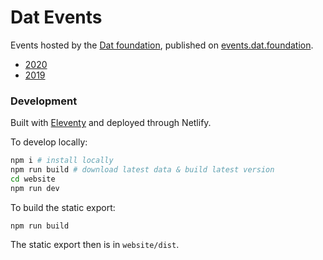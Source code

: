 # Dat Events

Events hosted by the [Dat foundation](https://dat.foundation), published on [events.dat.foundation](https://events.dat.foundation).

* [2020](website/content/2020.md)
* [2019](website/content/2019.md)


### Development

Built with [Eleventy](https://www.11ty.dev/) and deployed through Netlify.

To develop locally:
```bash
npm i # install locally
npm run build # download latest data & build latest version
cd website
npm run dev
```

To build the static export:
```
npm run build
```

The static export then is in `website/dist`.

